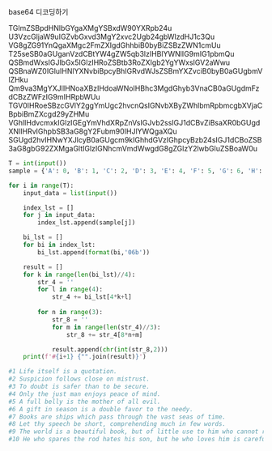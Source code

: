 base64 디코딩하기

TGlmZSBpdHNlbGYgaXMgYSBxdW90YXRpb24u
U3VzcGljaW9uIGZvbGxvd3MgY2xvc2Ugb24gbWlzdHJ1c3Qu
VG8gZG91YnQgaXMgc2FmZXIgdGhhbiB0byBiZSBzZWN1cmUu
T25seSB0aGUganVzdCBtYW4gZW5qb3lzIHBlYWNlIG9mIG1pbmQu
QSBmdWxsIGJlbGx5IGlzIHRoZSBtb3RoZXIgb2YgYWxsIGV2aWwu
QSBnaWZ0IGluIHNlYXNvbiBpcyBhIGRvdWJsZSBmYXZvciB0byB0aGUgbmVlZHku
Qm9va3MgYXJlIHNoaXBzIHdoaWNoIHBhc3MgdGhyb3VnaCB0aGUgdmFzdCBzZWFzIG9mIHRpbWUu
TGV0IHRoeSBzcGVlY2ggYmUgc2hvcnQsIGNvbXByZWhlbmRpbmcgbXVjaCBpbiBmZXcgd29yZHMu
VGhlIHdvcmxkIGlzIGEgYmVhdXRpZnVsIGJvb2ssIGJ1dCBvZiBsaXR0bGUgdXNlIHRvIGhpbSB3aG8gY2Fubm90IHJlYWQgaXQu
SGUgd2hvIHNwYXJlcyB0aGUgcm9kIGhhdGVzIGhpcyBzb24sIGJ1dCBoZSB3aG8gbG92ZXMgaGltIGlzIGNhcmVmdWwgdG8gZGlzY2lwbGluZSBoaW0u

```python
T = int(input())
sample = {'A': 0, 'B': 1, 'C': 2, 'D': 3, 'E': 4, 'F': 5, 'G': 6, 'H': 7, 'I': 8, 'J': 9, 'K': 10, 'L': 11, 'M': 12, 'N': 13, 'O': 14, 'P': 15, 'Q': 16, 'R': 17, 'S': 18, 'T': 19, 'U':20, 'V': 21, 'W': 22, 'X': 23, 'Y': 24, 'Z': 25, 'a': 26, 'b': 27, 'c': 28, 'd': 29, 'e':30, 'f': 31, 'g': 32, 'h': 33, 'i': 34, 'j': 35, 'k': 36, 'l': 37, 'm': 38, 'n': 39, 'o': 40, 'p': 41, 'q': 42, 'r': 43, 's': 44, 't': 45, 'u': 46, 'v': 47, 'w': 48, 'x': 49, 'y': 50, 'z': 51, '0': 52, '1': 53, '2': 54, '3': 55, '4': 56, '5': 57, '6': 58, '7': 59, '8': 60, '9': 61, '+': 62, '/': 63}

for i in range(T):
    input_data = list(input())

    index_lst = []
    for j in input_data:
        index_lst.append(sample[j])

    bi_lst = []
    for bi in index_lst:
        bi_lst.append(format(bi,'06b'))

    result = []
    for k in range(len(bi_lst)//4):
        str_4 = ''
        for l in range(4):
            str_4 += bi_lst[4*k+l]
        
        for n in range(3):
            str_8 = ''
            for m in range(len(str_4)//3):
                str_8 += str_4[8*n+m]

            result.append(chr(int(str_8,2)))
    print(f'#{i+1} {"".join(result)}')

#1 Life itself is a quotation.
#2 Suspicion follows close on mistrust.
#3 To doubt is safer than to be secure.
#4 Only the just man enjoys peace of mind.
#5 A full belly is the mother of all evil.
#6 A gift in season is a double favor to the needy.
#7 Books are ships which pass through the vast seas of time.
#8 Let thy speech be short, comprehending much in few words.
#9 The world is a beautiful book, but of little use to him who cannot read it.
#10 He who spares the rod hates his son, but he who loves him is careful to discipline him.
```

